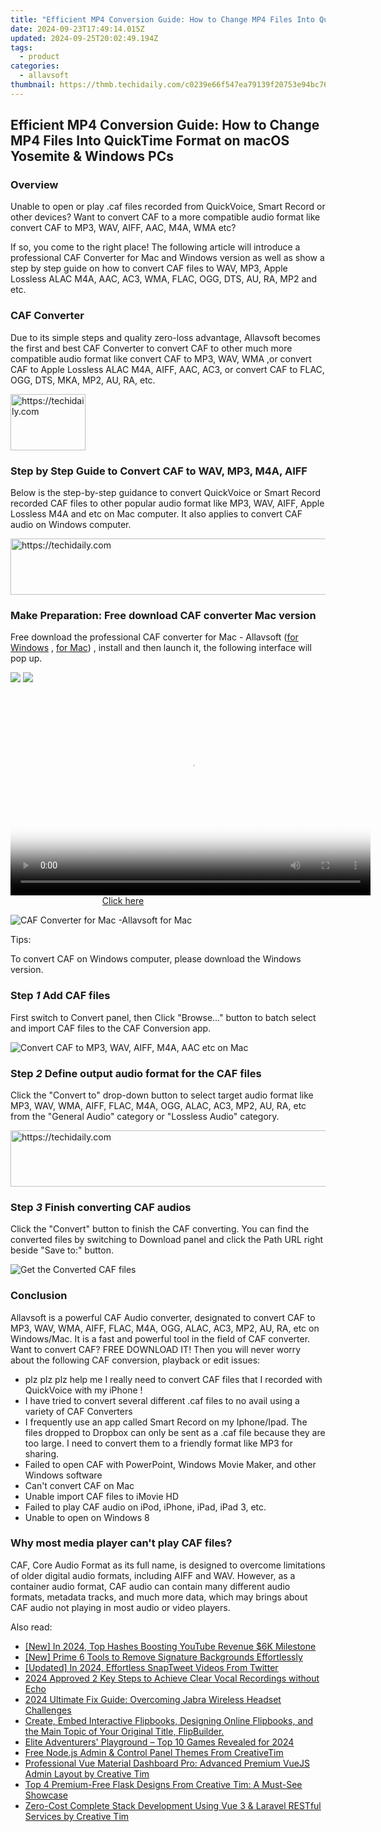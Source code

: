 ```yaml
---
title: "Efficient MP4 Conversion Guide: How to Change MP4 Files Into QuickTime Format on macOS Yosemite & Windows PCs"
date: 2024-09-23T17:49:14.015Z
updated: 2024-09-25T20:02:49.194Z
tags:
  - product
categories:
  - allavsoft
thumbnail: https://thmb.techidaily.com/c0239e66f547ea79139f20753e94bc761ce1a69ab941c719cf263cbdc3c5a7f2.jpg
---
```


## Efficient MP4 Conversion Guide: How to Change MP4 Files Into QuickTime Format on macOS Yosemite & Windows PCs

### Overview

Unable to open or play .caf files recorded from QuickVoice, Smart Record or other devices? Want to convert CAF to a more compatible audio format like convert CAF to MP3, WAV, AIFF, AAC, M4A, WMA etc?

If so, you come to the right place! The following article will introduce a professional CAF Converter for Mac and Windows version as well as show a step by step guide on how to convert CAF files to WAV, MP3, Apple Lossless ALAC M4A, AAC, AC3, WMA, FLAC, OGG, DTS, AU, RA, MP2 and etc.

### CAF Converter

Due to its simple steps and quality zero-loss advantage, Allavsoft becomes the first and best CAF Converter to convert CAF to other much more compatible audio format like convert CAF to MP3, WAV, WMA ,or convert CAF to Apple Lossless ALAC M4A, AIFF, AAC, AC3, or convert CAF to FLAC, OGG, DTS, MKA, MP2, AU, RA, etc.

<!-- affiliate ads begin -->
<a href="https://aligracehair.sjv.io/c/5597632/2135363/19272" target="_top" id="2135363">
  <img src="//a.impactradius-go.com/display-ad/19272-2135363" border="0" alt="https://techidaily.com" width="120" height="90"/>
</a>
<img height="0" width="0" src="https://aligracehair.sjv.io/i/5597632/2135363/19272" style="position:absolute;visibility:hidden;" border="0" />
<!-- affiliate ads end -->

### Step by Step Guide to Convert CAF to WAV, MP3, M4A, AIFF

Below is the step-by-step guidance to convert QuickVoice or Smart Record recorded CAF files to other popular audio format like MP3, WAV, AIFF, Apple Lossless M4A and etc on Mac computer. It also applies to convert CAF audio on Windows computer.

<!-- affiliate ads begin -->
<a href="https://appsumo.8odi.net/c/5597632/2037335/7443" target="_top" id="2037335">
  <img src="//a.impactradius-go.com/display-ad/7443-2037335" border="0" alt="https://techidaily.com" width="728" height="90"/>
</a>
<img height="0" width="0" src="https://appsumo.8odi.net/i/5597632/2037335/7443" style="position:absolute;visibility:hidden;" border="0" />
<!-- affiliate ads end -->

### Make Preparation: Free download CAF converter Mac version

Free download the professional CAF converter for Mac - Allavsoft ([for Windows](https://tools.techidaily.com/allavsoft/products/) , [for Mac](https://tools.techidaily.com/allavsoft/products/)) , install and then launch it, the following interface will pop up.

[![](https://www.allavsoft.com/how-to/../images/how-to/free-download-win.jpg)](https://tools.techidaily.com/allavsoft/products/) [![](https://www.allavsoft.com/how-to/../images/how-to/free-download-mac.jpg)](https://tools.techidaily.com/allavsoft/products/)

<!-- affiliate ads begin -->
<span id="1160850">
					<video width="576" height="324" style="cursor:pointer"
           poster="//a.impactradius-go.com/display-clicktoplayimage/1160850.png"
           onclick="if(!this.playClicked){this.play();this.setAttribute('controls',true);this.playClicked=true;}">
	   <source src="//a.impactradius-go.com/display-ad/14559-1160850">
	   <img src="//a.impactradius-go.com/display-clicktoplayimage/1160850.png" style="border: none; height: 100%; width: 100%; object-fit: contain">
	</video>
	<div style="width:360px;text-align:center"><a href="javascript:window.open(decodeURIComponent('https%3A%2F%2Fpropmoneyinc.pxf.io%2Fc%2F5597632%2F1160850%2F14559'), '_blank');void(0);">Click here</a></div>
</span>
<img height="0" width="0" src="https://imp.pxf.io/i/5597632/1160850/14559" style="position:absolute;visibility:hidden;" border="0" />
<!-- affiliate ads end -->

![CAF Converter for Mac -Allavsoft for Mac](https://www.allavsoft.com/how-to/../images/allavsoft-mac/screen-shot-600.jpg)

Tips:

To convert CAF on Windows computer, please download the Windows version.

### Step _1_ Add CAF files

First switch to Convert panel, then Click "Browse..." button to batch select and import CAF files to the CAF Conversion app.

![Convert CAF to MP3, WAV, AIFF, M4A, AAC etc on Mac](https://www.allavsoft.com/how-to/../images/how-to/convert-caf-to-mp3-wav-m4a-aiff-aac/convert-caf-to-mp3-wav-m4a-aiff.jpg)

### Step _2_ Define output audio format for the CAF files

Click the "Convert to" drop-down button to select target audio format like MP3, WAV, WMA, AIFF, FLAC, M4A, OGG, ALAC, AC3, MP2, AU, RA, etc from the "General Audio" category or "Lossless Audio" category.

<!-- affiliate ads begin -->
<a href="https://ephamedtechinc.pxf.io/c/5597632/2136616/26400" target="_top" id="2136616">
  <img src="//a.impactradius-go.com/display-ad/26400-2136616" border="0" alt="https://techidaily.com" width="728" height="90"/>
</a>
<img height="0" width="0" src="https://ephamedtechinc.pxf.io/i/5597632/2136616/26400" style="position:absolute;visibility:hidden;" border="0" />
<!-- affiliate ads end -->

### Step _3_ Finish converting CAF audios

Click the "Convert" button to finish the CAF converting. You can find the converted files by switching to Download panel and click the Path URL right beside "Save to:" button.

![Get the Converted CAF files](https://www.allavsoft.com/how-to/../images/how-to/convert-caf-to-mp3-wav-m4a-aiff-aac/convert-caf.jpg)

### Conclusion

Allavsoft is a powerful CAF Audio converter, designated to convert CAF to MP3, WAV, WMA, AIFF, FLAC, M4A, OGG, ALAC, AC3, MP2, AU, RA, etc on Windows/Mac. It is a fast and powerful tool in the field of CAF converter. Want to convert CAF? FREE DOWNLOAD IT! Then you will never worry about the following CAF conversion, playback or edit issues:

* plz plz plz help me I really need to convert CAF files that I recorded with QuickVoice with my iPhone !
* I have tried to convert several different .caf files to no avail using a variety of CAF Converters
* I frequently use an app called Smart Record on my Iphone/Ipad. The files dropped to Dropbox can only be sent as a .caf file because they are too large. I need to convert them to a friendly format like MP3 for sharing.
* Failed to open CAF with PowerPoint, Windows Movie Maker, and other Windows software
* Can't convert CAF on Mac
* Unable import CAF files to iMovie HD
* Failed to play CAF audio on iPod, iPhone, iPad, iPad 3, etc.
* Unable to open on Windows 8

### Why most media player can't play CAF files?

CAF, Core Audio Format as its full name, is designed to overcome limitations of older digital audio formats, including AIFF and WAV. However, as a container audio format, CAF audio can contain many different audio formats, metadata tracks, and much more data, which may brings about CAF audio not playing in most audio or video players.

<ins class="adsbygoogle"
     style="display:block"
     data-ad-format="autorelaxed"
     data-ad-client="ca-pub-7571918770474297"
     data-ad-slot="1223367746"></ins>

<ins class="adsbygoogle"
     style="display:block"
     data-ad-client="ca-pub-7571918770474297"
     data-ad-slot="8358498916"
     data-ad-format="auto"
     data-full-width-responsive="true"></ins>

<span class="atpl-alsoreadstyle">Also read:</span>
<div><ul>
<li><a href="https://youtube-blog.techidaily.com/n-2024-top-hashes-boosting-youtube-revenue-6k-milestone/"><u>[New] In 2024, Top Hashes Boosting YouTube Revenue $6K Milestone</u></a></li>
<li><a href="https://extra-approaches.techidaily.com/new-prime-6-tools-to-remove-signature-backgrounds-effortlessly/"><u>[New] Prime 6 Tools to Remove Signature Backgrounds Effortlessly</u></a></li>
<li><a href="https://twitter-videos.techidaily.com/updated-in-2024-effortless-snaptweet-videos-from-twitter/"><u>[Updated] In 2024, Effortless SnapTweet Videos From Twitter</u></a></li>
<li><a href="https://audio-editing.techidaily.com/2024-approved-2-key-steps-to-achieve-clear-vocal-recordings-without-echo/"><u>2024 Approved 2 Key Steps to Achieve Clear Vocal Recordings without Echo</u></a></li>
<li><a href="https://sound-issues.techidaily.com/2024-ultimate-fix-guide-overcoming-jabra-wireless-headset-challenges/"><u>2024 Ultimate Fix Guide: Overcoming Jabra Wireless Headset Challenges</u></a></li>
<li><a href="https://fox-sys.techidaily.com/create-embed-interactive-flipbooks-designing-online-flipbooks-and-the-main-topic-of-your-original-title-flipbuilder/"><u>Create, Embed Interactive Flipbooks, Designing Online Flipbooks, and the Main Topic of Your Original Title, FlipBuilder.</u></a></li>
<li><a href="https://desktop-recording.techidaily.com/elite-adventurers-playground-top-10-games-revealed-for-2024/"><u>Elite Adventurers' Playground – Top 10 Games Revealed for 2024</u></a></li>
<li><a href="https://fox-sys.techidaily.com/free-nodejs-admin-and-control-panel-themes-from-creativetim/"><u>Free Node.js Admin & Control Panel Themes From CreativeTim</u></a></li>
<li><a href="https://fox-sys.techidaily.com/professional-vue-material-dashboard-pro-advanced-premium-vuejs-admin-layout-by-creative-tim/"><u>Professional Vue Material Dashboard Pro: Advanced Premium VueJS Admin Layout by Creative Tim</u></a></li>
<li><a href="https://fox-sys.techidaily.com/top-4-premium-free-flask-designs-from-creative-tim-a-must-see-showcase/"><u>Top 4 Premium-Free Flask Designs From Creative Tim: A Must-See Showcase</u></a></li>
<li><a href="https://fox-sys.techidaily.com/zero-cost-complete-stack-development-using-vue-3-and-laravel-restful-services-by-creative-tim/"><u>Zero-Cost Complete Stack Development Using Vue 3 & Laravel RESTful Services by Creative Tim</u></a></li>
</ul></div>


